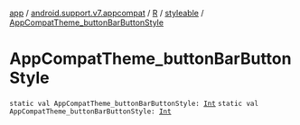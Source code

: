 [app](../../../index.md) / [android.support.v7.appcompat](../../index.md) / [R](../index.md) / [styleable](index.md) / [AppCompatTheme_buttonBarButtonStyle](./-app-compat-theme_button-bar-button-style.md)

# AppCompatTheme_buttonBarButtonStyle

`static val AppCompatTheme_buttonBarButtonStyle: `[`Int`](https://kotlinlang.org/api/latest/jvm/stdlib/kotlin/-int/index.html)
`static val AppCompatTheme_buttonBarButtonStyle: `[`Int`](https://kotlinlang.org/api/latest/jvm/stdlib/kotlin/-int/index.html)